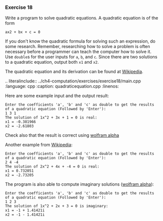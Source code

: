 ### Exercise 18

Write a program to solve quadratic equations. A quadratic equation is of the form

```
ax2 + bx + c = 0
```

If you don't know the quadratic formula for solving such an expression, do some research. 
Remember, researching how to solve a problem is often necessary before a programmer can teach the computer how to solve it. 
Use `double`s for the user inputs for `a`, `b`, and `c`. Since there are two solutions to a quadratic equation, 
output both `x1` and `x2`.

The quadratic equation and its derivation can be found at [Wikipedia](https://en.wikipedia.org/wiki/Quadratic_equation).

.. literalinclude:: ../ch4-computation/exercises/exercise18/main.cpp
   :language: cpp
   :caption: quadraticequation.cpp
   :linenos:
 
 
 
 Here are some example input and the output result:
 
 ``` 
 Enter the coefficients 'a', 'b' and 'c' as double to get the results of a quadratic equation (Followed by 'Enter'):
 1 3 1
 The solution of 1x^2 + 3x + 1 = 0 is real:
 x1 = -0.381966
 x2 = -2.61803
 ```
 
 Check also that the result is correct using [wolfram alpha](https://www.wolframalpha.com/input/?i=1x%5E2+%2B+3*x+%2B+1+%3D+0)
 
 
 Another example from [Wikipedia](https://en.wikipedia.org/wiki/Quadratic_equation#Completing_the_square):
 
 ```` 
 Enter the coefficients 'a', 'b' and 'c' as double to get the results of a quadratic equation (Followed by 'Enter'):
 2 4 -4
 The solution of 2x^2 + 4x + -4 = 0 is real:
 x1 = 0.732051
 x2 = -2.73205
 ````
 
 The program is also able to compute imaginary solutions ([wolfram alpha](https://www.wolframalpha.com/input/?i=x%5E2+%2B+2*x+%2B+3+%3D+0)):
 
 ``` 
 Enter the coefficients 'a', 'b' and 'c' as double to get the results of a quadratic equation (Followed by 'Enter'):
 1 2 3
 The solution of 1x^2 + 2x + 3 = 0 is imaginary:
 x1 = -1 + 1.41421i
 x2 = -1 - 1.41421i
 ```
